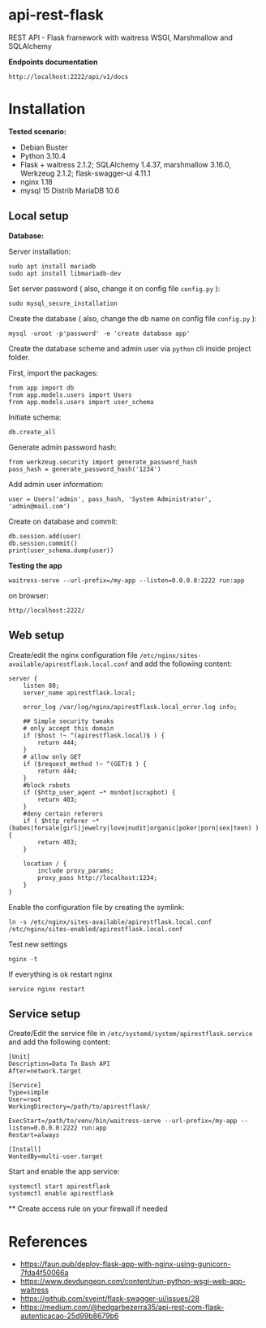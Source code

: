 # api-rest-flask
REST API - Flask framework with waitress WSGI, Marshmallow and SQLAlchemy

**Endpoints documentation**

    http://localhost:2222/api/v1/docs

# Installation

**Tested scenario:**

- Debian Buster
- Python 3.10.4
- Flask + waitress 2.1.2; SQLAlchemy 1.4.37, marshmallow 3.16.0, Werkzeug 2.1.2; flask-swagger-ui 4.11.1
- nginx 1.18
- mysql 15 Distrib MariaDB 10.6

## Local setup

**Database:**

Server installation:

    sudo apt install mariadb
    sudo apt install libmariadb-dev
    
Set server password ( also, change it on config file `config.py` ):
 
    sudo mysql_secure_installation

Create the database ( also, change the db name on config file `config.py` ): 

    mysql -uroot -p'password' -e 'create database app'

Create the database scheme and admin user via `python` cli inside project folder.

First, import the packages:

    from app import db
    from app.models.users import Users
    from app.models.users import user_schema

Initiate schema:

    db.create_all

Generate admin password hash:
  
    from werkzeug.security import generate_password_hash
    pass_hash = generate_password_hash('1234')

Add admin user information:
 
    user = Users('admin', pass_hash, 'System Administrator', 'admin@mail.com')

Create on database and commit:

    db.session.add(user)
    db.session.commit()
    print(user_schema.dump(user))


**Testing the app**

    waitress-serve --url-prefix=/my-app --listen=0.0.0.0:2222 run:app
    
on browser:

    http//localhost:2222/


## Web setup

Create/edit the nginx configuration file `/etc/nginx/sites-available/apirestflask.local.conf` and add the following content:

    server {
        listen 80;
        server_name apirestflask.local;
    
        error_log /var/log/nginx/apirestflask.local_error.log info;
    
        ## Simple security tweaks
        # only accept this domain
        if ($host !~ ^(apirestflask.local)$ ) {
            return 444;
        }
        # allow only GET
        if ($request_method !~ ^(GET)$ ) {
            return 444;
        }
        #block robots
        if ($http_user_agent ~* msnbot|scrapbot) {
            return 403;
        }
        #deny certain referers
        if ( $http_referer ~* (babes|forsale|girl|jewelry|love|nudit|organic|poker|porn|sex|teen) ) {
            return 403;
        }
    
        location / {
            include proxy_params;
            proxy_pass http://localhost:1234;
        }
    }

Enable the configuration file by creating the symlink:

    ln -s /etc/nginx/sites-available/apirestflask.local.conf /etc/nginx/sites-enabled/apirestflask.local.conf

Test new settings

    nginx -t

If everything is ok restart nginx

    service nginx restart

## Service setup


Create/Edit the service file in `/etc/systemd/system/apirestflask.service` and add the following content:

    [Unit]
    Description=Data To Dash API
    After=network.target
    
    [Service]
    Type=simple
    User=root
    WorkingDirectory=/path/to/apirestflask/
    
    ExecStart=/path/to/venv/bin/waitress-serve --url-prefix=/my-app --listen=0.0.0.0:2222 run:app
    Restart=always
    
    [Install]
    WantedBy=multi-user.target

Start and enable the app service:

    systemctl start apirestflask
    systemctl enable apirestflask

** Create access rule on your firewall if needed

# References

- https://faun.pub/deploy-flask-app-with-nginx-using-gunicorn-7fda4f50066a
- https://www.devdungeon.com/content/run-python-wsgi-web-app-waitress
- https://github.com/sveint/flask-swagger-ui/issues/28
- https://medium.com/@hedgarbezerra35/api-rest-com-flask-autenticacao-25d99b8679b6
